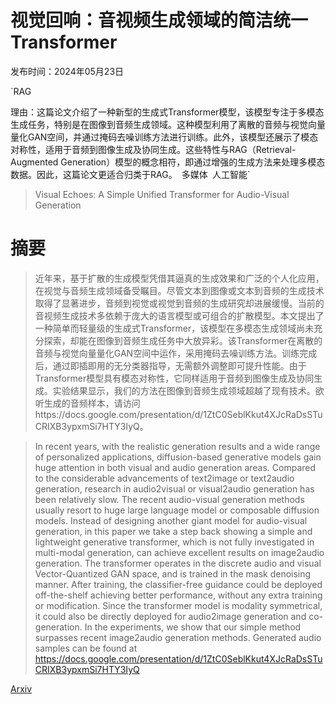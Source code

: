 # 视觉回响：音视频生成领域的简洁统一Transformer

发布时间：2024年05月23日

`RAG

理由：这篇论文介绍了一种新型的生成式Transformer模型，该模型专注于多模态生成任务，特别是在图像到音频生成领域。这种模型利用了离散的音频与视觉向量量化GAN空间，并通过掩码去噪训练方法进行训练。此外，该模型还展示了模态对称性，适用于音频到图像生成及协同生成。这些特性与RAG（Retrieval-Augmented Generation）模型的概念相符，即通过增强的生成方法来处理多模态数据。因此，这篇论文更适合归类于RAG。` `多媒体` `人工智能`

> Visual Echoes: A Simple Unified Transformer for Audio-Visual Generation

# 摘要

> 近年来，基于扩散的生成模型凭借其逼真的生成效果和广泛的个人化应用，在视觉与音频生成领域备受瞩目。尽管文本到图像或文本到音频的生成技术取得了显著进步，音频到视觉或视觉到音频的生成研究却进展缓慢。当前的音视频生成技术多依赖于庞大的语言模型或可组合的扩散模型。本文提出了一种简单而轻量级的生成式Transformer，该模型在多模态生成领域尚未充分探索，却能在图像到音频生成任务中大放异彩。该Transformer在离散的音频与视觉向量量化GAN空间中运作，采用掩码去噪训练方法。训练完成后，通过即插即用的无分类器指导，无需额外调整即可提升性能。由于Transformer模型具有模态对称性，它同样适用于音频到图像生成及协同生成。实验结果显示，我们的方法在图像到音频生成领域超越了现有技术。欲听生成的音频样本，请访问https://docs.google.com/presentation/d/1ZtC0SeblKkut4XJcRaDsSTuCRIXB3ypxmSi7HTY3IyQ。

> In recent years, with the realistic generation results and a wide range of personalized applications, diffusion-based generative models gain huge attention in both visual and audio generation areas. Compared to the considerable advancements of text2image or text2audio generation, research in audio2visual or visual2audio generation has been relatively slow. The recent audio-visual generation methods usually resort to huge large language model or composable diffusion models. Instead of designing another giant model for audio-visual generation, in this paper we take a step back showing a simple and lightweight generative transformer, which is not fully investigated in multi-modal generation, can achieve excellent results on image2audio generation. The transformer operates in the discrete audio and visual Vector-Quantized GAN space, and is trained in the mask denoising manner. After training, the classifier-free guidance could be deployed off-the-shelf achieving better performance, without any extra training or modification. Since the transformer model is modality symmetrical, it could also be directly deployed for audio2image generation and co-generation. In the experiments, we show that our simple method surpasses recent image2audio generation methods. Generated audio samples can be found at https://docs.google.com/presentation/d/1ZtC0SeblKkut4XJcRaDsSTuCRIXB3ypxmSi7HTY3IyQ

[Arxiv](https://arxiv.org/abs/2405.14598)